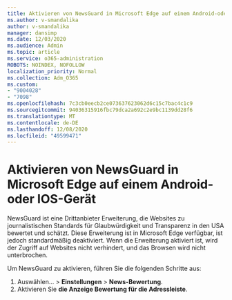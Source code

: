 ```yaml
---
title: Aktivieren von NewsGuard in Microsoft Edge auf einem Android-oder IOS-Gerät
ms.author: v-smandalika
author: v-smandalika
manager: dansimp
ms.date: 12/03/2020
ms.audience: Admin
ms.topic: article
ms.service: o365-administration
ROBOTS: NOINDEX, NOFOLLOW
localization_priority: Normal
ms.collection: Adm_O365
ms.custom:
- "9004028"
- "7098"
ms.openlocfilehash: 7c3cb0eecb2ce073637623062d6c15c7bac4c1c9
ms.sourcegitcommit: 94036315916fbc79dca2a692c2e9bc1139dd28f6
ms.translationtype: MT
ms.contentlocale: de-DE
ms.lasthandoff: 12/08/2020
ms.locfileid: "49599471"
---
```

# <a name="turn-on-newsguard-in-microsoft-edge-on-an-android-or-ios-device"></a>Aktivieren von NewsGuard in Microsoft Edge auf einem Android-oder IOS-Gerät

NewsGuard ist eine Drittanbieter Erweiterung, die Websites zu journalistischen Standards für Glaubwürdigkeit und Transparenz in den USA bewertet und schätzt. Diese Erweiterung ist in Microsoft Edge verfügbar, ist jedoch standardmäßig deaktiviert. Wenn die Erweiterung aktiviert ist, wird der Zugriff auf Websites nicht verhindert, und das Browsen wird nicht unterbrochen.

Um NewsGuard zu aktivieren, führen Sie die folgenden Schritte aus:
1. Auswählen... > **Einstellungen**  >  **News-Bewertung**.
2. Aktivieren Sie **die Anzeige Bewertung für die Adressleiste**.